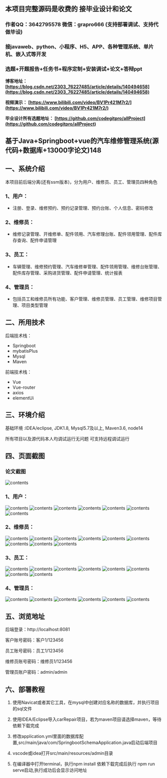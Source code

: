 ## 本项目完整源码是收费的  接毕业设计和论文

### 作者QQ：3642795578 微信：grapro666 (支持部署调试、支持代做毕设)

### 接javaweb、python、小程序、H5、APP、各种管理系统、单片机、嵌入式等开发

### 选题+开题报告+任务书+程序定制+安装调试+论文+答辩ppt

**博客地址：
[https://blog.csdn.net/2303_76227485/article/details/140494658](https://blog.csdn.net/2303_76227485/article/details/140494658)**

**视频演示：
[https://www.bilibili.com/video/BV1Pr421M7r2/](https://www.bilibili.com/video/BV1Pr421M7r2/)**

**毕业设计所有选题地址：
[https://github.com/codegitpro/allProject](https://github.com/codegitpro/allProject)**

## 基于Java+Springboot+vue的汽车维修管理系统(源代码+数据库+13000字论文)148

## 一、系统介绍
本项目前后端分离(还有ssm版本)，分为用户、维修员、员工、管理员四种角色
### 1、用户：
- 注册、登录、维修预约、预约记录管理、预约台账、个人信息、密码修改

### 2、维修员：
- 维修记录管理、开维修单、配件领用、汽车修理台账、配件领用管理、配件库存查询、配件申请管理

### 3、员工：
- 车辆管理、维修预约管理、汽车维修单管理、配件领用管理、维修台账管理、配件库存管理、采购进货管理、配件申请管理、统计报表

### 4、管理员：
- 包括员工和维修员所有功能、客户管理、维修员管理、员工管理、维修项目管理、项目类型管理

## 二、所用技术

后端技术栈：

- Springboot
- mybatisPlus
- Mysql
- Maven

前端技术栈：

- Vue
- Vue-router
- axios
- elementUi

## 三、环境介绍

基础环境 :IDEA/eclipse, JDK1.8, Mysql5.7及以上, Maven3.6, node14

所有项目以及源代码本人均调试运行无问题 可支持远程调试运行

## 四、页面截图
### 论文截图
![contents](./picture/picture0.png)
### 1、用户：
![contents](./picture/picture1.png)
![contents](./picture/picture2.png)
![contents](./picture/picture3.png)
![contents](./picture/picture4.png)
![contents](./picture/picture5.png)
![contents](./picture/picture6.png)
![contents](./picture/picture7.png)
### 2、维修员：
![contents](./picture/picture8.png)
![contents](./picture/picture9.png)
![contents](./picture/picture10.png)
![contents](./picture/picture11.png)
![contents](./picture/picture12.png)
![contents](./picture/picture13.png)
![contents](./picture/picture14.png)
![contents](./picture/picture15.png)
![contents](./picture/picture16.png)
### 3、员工：
![contents](./picture/picture17.png)
![contents](./picture/picture18.png)
![contents](./picture/picture19.png)
![contents](./picture/picture20.png)
![contents](./picture/picture21.png)
![contents](./picture/picture22.png)
![contents](./picture/picture23.png)
![contents](./picture/picture24.png)
### 4、管理员：
![contents](./picture/picture25.png)
![contents](./picture/picture26.png)
![contents](./picture/picture27.png)
![contents](./picture/picture28.png)
![contents](./picture/picture29.png)
![contents](./picture/picture30.png)

## 五、浏览地址

后端登录：http://localhost:8081

客户账号密码：客户1/123456

员工账号密码：员工1/123456

维修员账号密码：维修员1/123456

管理员账户密码：admin/admin

## 六、部署教程
1. 使用Navicat或者其它工具，在mysql中创建对应名称的数据库，并执行项目的sql文件

2. 使用IDEA/Eclipse导入carRepair项目，若为maven项目请选择maven，等待依赖下载完成

3. 修改application.yml里面的数据库配置,src/main/java/com/SpringbootSchemaApplication.java启动后端项目

4. vscode或idea打开src/main/resources/admin目录

5. 在编译器中打开terminal，执行npm install 依赖下载完成后执行 npm run serve启动,执行成功后会显示访问地址
